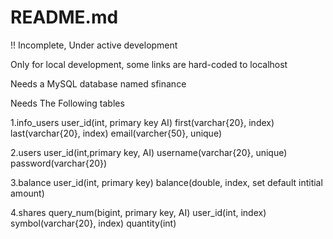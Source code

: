 # README.md

!! Incomplete, Under active development

Only for local development, some links are hard-coded to localhost

Needs a MySQL database named sfinance

Needs The Following tables

1.info_users
	user_id(int, primary key AI)
	first(varchar{20}, index)
	last(varchar{20}, index)
	email(varcher{50}, unique)

2.users
	user_id(int,primary key, AI)
	username(varchar{20}, unique)
	password(varchar{20})

3.balance
	user_id(int, primary key)
	balance(double, index, set default intitial amount)

4.shares
	query_num(bigint, primary key, AI)
	user_id(int, index)
	symbol(varchar{20}, index)
	quantity(int)
